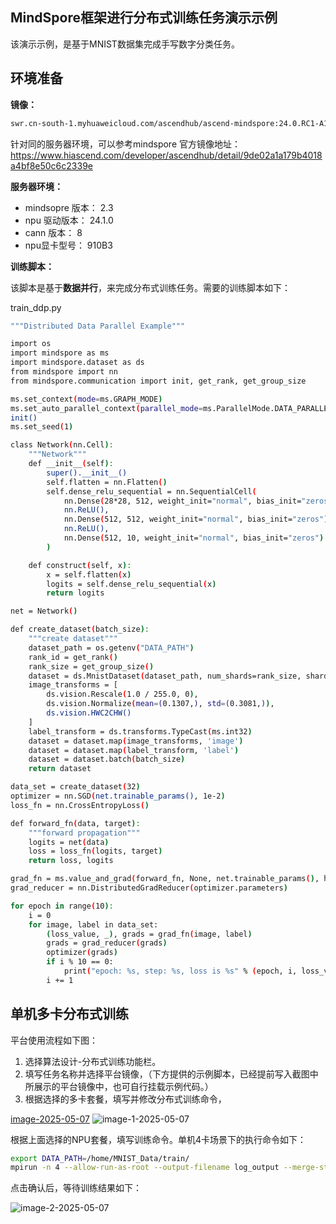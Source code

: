 

## MindSpore框架进行分布式训练任务演示示例

该演示示例，是基于MNIST数据集完成手写数字分类任务。

## 环境准备

**镜像：**
```bash
swr.cn-south-1.myhuaweicloud.com/ascendhub/ascend-mindspore:24.0.RC1-A1-ubuntu20.04
```
针对同的服务器环境，可以参考mindspore 官方镜像地址：https://www.hiascend.com/developer/ascendhub/detail/9de02a1a179b4018a4bf8e50c6c2339e

**服务器环境：**

- mindsopre 版本： 2.3
- npu 驱动版本： 24.1.0
- cann 版本： 8
- npu显卡型号： 910B3


**训练脚本：**

该脚本是基于**数据并行**，来完成分布式训练任务。需要的训练脚本如下：

train_ddp.py

```bash
"""Distributed Data Parallel Example"""

import os
import mindspore as ms
import mindspore.dataset as ds
from mindspore import nn
from mindspore.communication import init, get_rank, get_group_size

ms.set_context(mode=ms.GRAPH_MODE)
ms.set_auto_parallel_context(parallel_mode=ms.ParallelMode.DATA_PARALLEL, gradients_mean=True)
init()
ms.set_seed(1)

class Network(nn.Cell):
    """Network"""
    def __init__(self):
        super().__init__()
        self.flatten = nn.Flatten()
        self.dense_relu_sequential = nn.SequentialCell(
            nn.Dense(28*28, 512, weight_init="normal", bias_init="zeros"),
            nn.ReLU(),
            nn.Dense(512, 512, weight_init="normal", bias_init="zeros"),
            nn.ReLU(),
            nn.Dense(512, 10, weight_init="normal", bias_init="zeros")
        )

    def construct(self, x):
        x = self.flatten(x)
        logits = self.dense_relu_sequential(x)
        return logits

net = Network()

def create_dataset(batch_size):
    """create dataset"""
    dataset_path = os.getenv("DATA_PATH")
    rank_id = get_rank()
    rank_size = get_group_size()
    dataset = ds.MnistDataset(dataset_path, num_shards=rank_size, shard_id=rank_id)
    image_transforms = [
        ds.vision.Rescale(1.0 / 255.0, 0),
        ds.vision.Normalize(mean=(0.1307,), std=(0.3081,)),
        ds.vision.HWC2CHW()
    ]
    label_transform = ds.transforms.TypeCast(ms.int32)
    dataset = dataset.map(image_transforms, 'image')
    dataset = dataset.map(label_transform, 'label')
    dataset = dataset.batch(batch_size)
    return dataset

data_set = create_dataset(32)
optimizer = nn.SGD(net.trainable_params(), 1e-2)
loss_fn = nn.CrossEntropyLoss()

def forward_fn(data, target):
    """forward propagation"""
    logits = net(data)
    loss = loss_fn(logits, target)
    return loss, logits

grad_fn = ms.value_and_grad(forward_fn, None, net.trainable_params(), has_aux=True)
grad_reducer = nn.DistributedGradReducer(optimizer.parameters)

for epoch in range(10):
    i = 0
    for image, label in data_set:
        (loss_value, _), grads = grad_fn(image, label)
        grads = grad_reducer(grads)
        optimizer(grads)
        if i % 10 == 0:
            print("epoch: %s, step: %s, loss is %s" % (epoch, i, loss_value))
        i += 1

```


## 单机多卡分布式训练

平台使用流程如下图：
1. 选择算法设计-分布式训练功能栏。
2. 填写任务名称并选择平台镜像，（下方提供的示例脚本，已经提前写入截图中所展示的平台镜像中，也可自行挂载示例代码。）
3. 根据选择的多卡套餐，填写并修改分布式训练命令，

[image-2025-05-07](https://fourt-wyq.oss-cn-shanghai.aliyuncs.com/images/image-2025-05-07.png)
![image-1-2025-05-07](https://fourt-wyq.oss-cn-shanghai.aliyuncs.com/images/image-1-2025-05-07.png)

根据上面选择的NPU套餐，填写训练命令。单机4卡场景下的执行命令如下：

```bash
export DATA_PATH=/home/MNIST_Data/train/ 
mpirun -n 4 --allow-run-as-root --output-filename log_output --merge-stderr-to-stdout python train_ddp.py
```


点击确认后，等待训练结果如下：

![image-2-2025-05-07](https://fourt-wyq.oss-cn-shanghai.aliyuncs.com/images/image-2-2025-05-07.png)